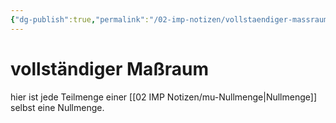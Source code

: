 ```yaml
---
{"dg-publish":true,"permalink":"/02-imp-notizen/vollstaendiger-massraum/"}
---
```


# vollständiger Maßraum
hier ist jede Teilmenge einer [[02 IMP Notizen/mu-Nullmenge|Nullmenge]] selbst eine Nullmenge.